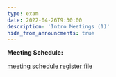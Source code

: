 ```yaml
---
type: exam
date: 2022-04-26T9:30:00
description: 'Intro Meetings (1)'
hide_from_announcments: true
---
```


**Meeting Schedule:**

[meeting schedule register file](https://docs.google.com/spreadsheets/d/1jJN0dd0Oc_BjJOtIUrYqD3RmB-K2lGHzj_In5E7TUEg/edit?usp=sharing)

